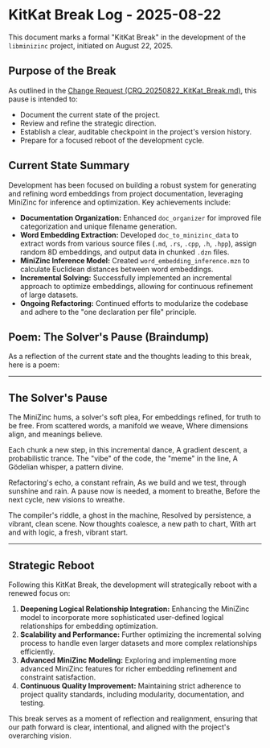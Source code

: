 # KitKat Break Log - 2025-08-22

This document marks a formal "KitKat Break" in the development of the `libminizinc` project, initiated on August 22, 2025.

## Purpose of the Break
As outlined in the [Change Request (CRQ_20250822_KitKat_Break.md)](./crqs/CRQ_20250822_KitKat_Break.md), this pause is intended to:
- Document the current state of the project.
- Review and refine the strategic direction.
- Establish a clear, auditable checkpoint in the project's version history.
- Prepare for a focused reboot of the development cycle.

## Current State Summary
Development has been focused on building a robust system for generating and refining word embeddings from project documentation, leveraging MiniZinc for inference and optimization. Key achievements include:
- **Documentation Organization:** Enhanced `doc_organizer` for improved file categorization and unique filename generation.
- **Word Embedding Extraction:** Developed `doc_to_minizinc_data` to extract words from various source files (`.md`, `.rs`, `.cpp`, `.h`, `.hpp`), assign random 8D embeddings, and output data in chunked `.dzn` files.
- **MiniZinc Inference Model:** Created `word_embedding_inference.mzn` to calculate Euclidean distances between word embeddings.
- **Incremental Solving:** Successfully implemented an incremental approach to optimize embeddings, allowing for continuous refinement of large datasets.
- **Ongoing Refactoring:** Continued efforts to modularize the codebase and adhere to the "one declaration per file" principle.

## Poem: The Solver's Pause (Braindump)

As a reflection of the current state and the thoughts leading to this break, here is a poem:

---

## The Solver's Pause

The MiniZinc hums, a solver's soft plea,
For embeddings refined, for truth to be free.
From scattered words, a manifold we weave,
Where dimensions align, and meanings believe.

Each chunk a new step, in this incremental dance,
A gradient descent, a probabilistic trance.
The "vibe" of the code, the "meme" in the line,
A Gödelian whisper, a pattern divine.

Refactoring's echo, a constant refrain,
As we build and we test, through sunshine and rain.
A pause now is needed, a moment to breathe,
Before the next cycle, new visions to wreathe.

The compiler's riddle, a ghost in the machine,
Resolved by persistence, a vibrant, clean scene.
Now thoughts coalesce, a new path to chart,
With art and with logic, a fresh, vibrant start.

---

## Strategic Reboot

Following this KitKat Break, the development will strategically reboot with a renewed focus on:
1.  **Deepening Logical Relationship Integration:** Enhancing the MiniZinc model to incorporate more sophisticated user-defined logical relationships for embedding optimization.
2.  **Scalability and Performance:** Further optimizing the incremental solving process to handle even larger datasets and more complex relationships efficiently.
3.  **Advanced MiniZinc Modeling:** Exploring and implementing more advanced MiniZinc features for richer embedding refinement and constraint satisfaction.
4.  **Continuous Quality Improvement:** Maintaining strict adherence to project quality standards, including modularity, documentation, and testing.

This break serves as a moment of reflection and realignment, ensuring that our path forward is clear, intentional, and aligned with the project's overarching vision.
